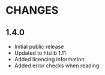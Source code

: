 # CHANGES

## 1.4.0

* Initial public release
* Updated to htslib 1.11
* Added licencing information
* Added error checks when reading

